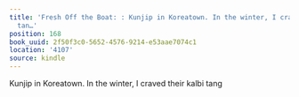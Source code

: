 ```yaml
---
title: 'Fresh Off the Boat: : Kunjip in Koreatown. In the winter, I craved their kalbi
  tan…'
position: 168
book_uuid: 2f50f3c0-5652-4576-9214-e53aae7074c1
location: '4107'
source: kindle
---
```


Kunjip in Koreatown. In the winter, I craved their kalbi tang